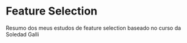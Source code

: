 # Feature Selection

Resumo dos meus estudos de feature selection baseado no curso da Soledad Galli

